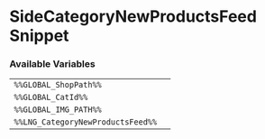 # SideCategoryNewProductsFeed Snippet

### Available Variables
|||
|---|---|
| `%%GLOBAL_ShopPath%%` |
| `%%GLOBAL_CatId%%` |
| `%%GLOBAL_IMG_PATH%%` |
| `%%LNG_CategoryNewProductsFeed%%` |
